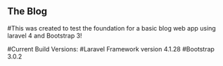 ## The Blog

#This was created to test the foundation for a basic blog web app using laravel 4 and Bootstrap 3!

#Current Build Versions:
#Laravel Framework version 4.1.28
#Bootstrap 3.0.2